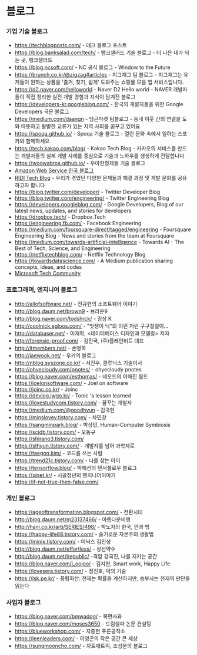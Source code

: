 # 블로그

### 기업 기술 블로그
* https://techblogposts.com/ - 테크 블로그 포스트
* https://blog.banksalad.com/tech/ - 뱅크샐러드 기술 블로그 - 더 나은 내가 되는 곳, 뱅크샐러드
* https://blog.ncsoft.com/ - NC 공식 블로그  - Window to the Future
* https://brunch.co.kr/@zigzag#articles - 지그재그 팀 블로그 - 지그재그는 유저들이 원하는 상품을 '즐겨, 찾기, 쉽게' 도와주는 쇼핑몰 모음 앱 서비스입니다. 
* https://d2.naver.com/helloworld - Naver D2 Hello world - NAVER 개발자들이 직접 정리한 실전 개발 경험과 지식이 담겨진 블로그
* https://developers-kr.googleblog.com/ - 한국의 개발자들을 위한 Google Developers 국문 블로그
* https://medium.com/daangn - 당근마켓 팀블로그  - 동네 이웃 간의 연결을 도와 따뜻하고 활발한 교류가 있는 지역 사회를 꿈꾸고 있어요
* https://spoqa.github.io/ - Spoqa 기술 블로그 - 열린 문화 속에서 일하는 스포카와 함께하세요
* https://tech.kakao.com/blog/ - Kakao Tech Blog - 카카오의 서비스를 만드는 개발자들의 실제 개발 사례를 중심으로 기술과 노하우를 생생하게 전달합니다
* https://woowabros.github.io/ - 우아한형제들 기술 블로그
* [Amazon Web Service 한국 블로그](https://aws.amazon.com/ko/blogs/korea/)
* [RIDI Tech Blog](https://www.ridicorp.com/story-category/tech-blog/) - 우리가 겪었던 다양한 문제들과 해결 과정 및 개발 문화를 공유하고자 합니다
* https://blog.twitter.com/developer/ - Twitter Developer Blog
* https://blog.twitter.com/engineering/ - Twitter Engineering Blog 
* https://developers.googleblog.com/ - Google Developers, Blog of our latest news, updates, and stories for developers
* https://dropbox.tech/ - Dropbox.Tech
* https://engineering.fb.com/ - Facebook Engineering
* https://medium.com/foursquare-direct/tagged/engineering - Foursquare Engineering Blog - News and stories from the team at Foursquare
* https://medium.com/towards-artificial-intelligence - Towards AI - The Best of Tech, Science, and Engineering
* https://netflixtechblog.com/ - Netflix Technology Blog
* https://towardsdatascience.com/ - A Medium publication sharing concepts, ideas, and codes
* [Microsoft Tech Community](https://techcommunity.microsoft.com/t5/custom/page/page-id/Blogs)

### 프로그래머, 엔지니어 블로그
* http://allofsoftware.net/ - 전규현의 소프트웨어 이야기
* http://blog.daum.net/brown9 - 브라운9
* http://blog.naver.com/todshrck/ - 망상 K
* http://coolnick.egloos.com/ - "멋쟁이 닉"의 이런 저런 구구절절이...
* http://databaser.net/ - 이재학, <데이터베이스 디자인과 모델링> 저자
* http://forensic-proof.com/ - 김진국, (주)플레인비트 대표
* http://itmembers.net/ - 손병목
* http://jaewook.net/ - 우키의 블로그
* http://nblog.syszone.co.kr/ - 서진우, 클루닉스 기술이사
* http://ohyecloudy.com/pnotes/ - ohyecloudy pnotes
* https://blog.naver.com/esthomas/ - 네오드의 이매진 월드
* https://joelonsoftware.com/ - Joel on software
* https://joinc.co.kr/ - Joinc
* https://devlog.jwgo.kr/ - Tonic 's lesson learned
* https://lovestudycom.tistory.com/ - 꿈꾸는 개발자
* https://medium.com/@goodhyun - 김국현
* https://minslovey.tistory.com/ - 차민창
* https://sangminpark.blog/ - 박상민, Human-Computer Symbiosis
* https://scidb.tistory.com/ - 오동규
* https://shirano3.tistory.com/ 
* https://sthyun.tistory.com/ - 개발자를 넘어 과학자로
* https://taegon.kim/ - 코드를 쓰는 사람
* https://trend21c.tistory.com/ - 나를 찾는 아이
* https://tensorflow.blog/ - 박해선의 텐서플로우 블로그
* https://xinet.kr/ - 시골청년의 엔지니어이야기
* https://if-not-true-then-false.com/  

### 개인 블로그
* https://ageoftransformation.blogspot.com/ - 전환시대
* http://blog.daum.net/m23137466/ - 아름다운비행
* http://hani.co.kr/arti/SERIES/498/ - 박노자의 한국, 안과 밖
* https://happy-life88.tistory.com/ - 슬기로운 자본주의 생활법
* https://minix.tistory.com/ - 미닉스 김인성
* http://blog.daum.net/effortless/ - 상선약수
* http://blog.daum.net/irepublic/ -격암 강국진, 나를 지키는 공간
* https://blog.naver.com/i_oojoo/ - 김지현, Smart work, Happy Life
* https://lovesera.tistory.com/ - 정진호, 덕의 기술
* https://lsk.pe.kr/ - 풍림화산: 천재는 확률을 계산하지만, 승부사는 천재의 판단을 읽는다

### 사업자 블로그
* https://blog.naver.com/bmwadog/ - 복면사과
* https://blog.naver.com/moses3650 - 드림셀파 논문 컨설팅
* https://blueworkshop.com/ - 지종현 푸른공작소
* https://leenleaders.com/ - 이영곤의 작은 공간 큰 세상
* https://sungmooncho.com/ - 차트매트릭, 조성문의 블로그
